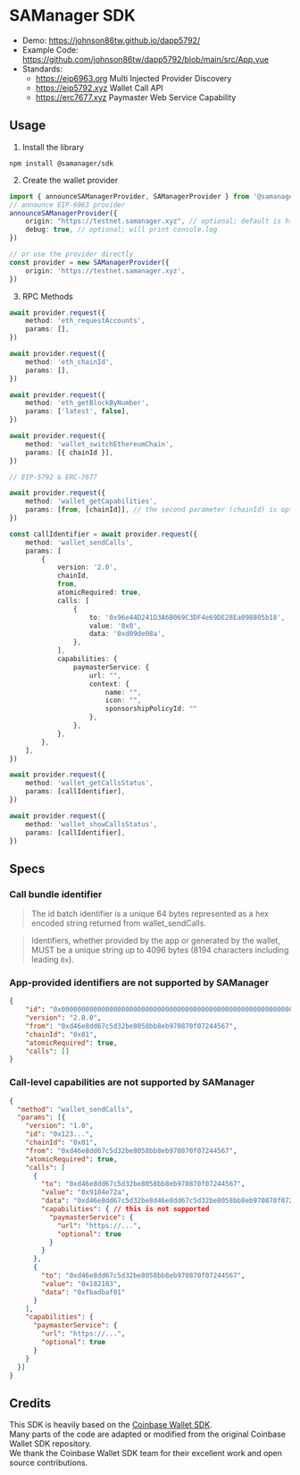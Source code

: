 # SAManager SDK

- Demo: https://johnson86tw.github.io/dapp5792/
- Example Code: https://github.com/johnson86tw/dapp5792/blob/main/src/App.vue
- Standards:
  - https://eip6963.org Multi Injected Provider Discovery
  - https://eip5792.xyz Wallet Call API
  - https://erc7677.xyz Paymaster Web Service Capability

## Usage

1. Install the library
```
npm install @samanager/sdk
```

2. Create the wallet provider

```ts
import { announceSAManagerProvider, SAManagerProvider } from '@samanager/sdk'
// announce EIP-6963 provider
announceSAManagerProvider({
    origin: "https://testnet.samanager.xyz", // optional; default is https://samanager.xyz
    debug: true, // optional; will print console.log
})

// or use the provider directly
const provider = new SAManagerProvider({
    origin: 'https://testnet.samanager.xyz',
})
```

3. RPC Methods

```ts
await provider.request({
    method: 'eth_requestAccounts',
    params: [],
})

await provider.request({
    method: 'eth_chainId',
    params: [],
})

await provider.request({
    method: 'eth_getBlockByNumber',
    params: ['latest', false],
})

await provider.request({
    method: 'wallet_switchEthereumChain',
    params: [{ chainId }],
})

// EIP-5792 & ERC-7677

await provider.request({
    method: 'wallet_getCapabilities',
    params: [from, [chainId]], // the second parameter (chainId) is optional
})

const callIdentifier = await provider.request({
    method: 'wallet_sendCalls',
    params: [
        {
            version: '2.0',
            chainId,
            from,
            atomicRequired: true,
            calls: [
                {
                    to: '0x96e44D241D3A6B069C3DF4e69DE28Ea098805b18',
                    value: '0x0',
                    data: '0xd09de08a',
                },
            ],
            capabilities: {
                paymasterService: {
                    url: "",
                    context: {
                        name: "",
                        icon: "",
                        sponsorshipPolicyId: ""
                    },
                },
            },
        },
    ],
})

await provider.request({
    method: 'wallet_getCallsStatus',
    params: [callIdentifier],
})

await provider.request({
    method: 'wallet_showCallsStatus',
    params: [callIdentifier],
})
```

## Specs

### Call bundle identifier

> The id batch identifier is a unique 64 bytes represented as a hex encoded string returned from wallet_sendCalls.

>Identifiers, whether provided by the app or generated by the wallet, MUST be a unique string up to 4096 bytes (8194 characters including leading `0x`).


### App-provided identifiers are not supported by SAManager
```json
{
    "id": "0x00000000000000000000000000000000000000000000000000000000000000000e670ec64341771606e55d6b4ca35a1a6b75ee3d5145a99d05921026d1527331", // this isn't supported
    "version": "2.0.0",
    "from": "0xd46e8dd67c5d32be8058bb8eb970870f07244567",
    "chainId": "0x01",
    "atomicRequired": true,
    "calls": []
}
```

### Call-level capabilities are not supported by SAManager
```json
{
  "method": "wallet_sendCalls",
  "params": [{
    "version": "1.0",
    "id": "0x123...",
    "chainId": "0x01",
    "from": "0xd46e8dd67c5d32be8058bb8eb970870f07244567",
    "atomicRequired": true,
    "calls": [
      {
        "to": "0xd46e8dd67c5d32be8058bb8eb970870f07244567",
        "value": "0x9184e72a",
        "data": "0xd46e8dd67c5d32be8d46e8dd67c5d32be8058bb8eb970870f072445675058bb8eb970870f072445675",
        "capabilities": { // this is not supported
          "paymasterService": {
            "url": "https://...",
            "optional": true
          }
        }
      },
      {
        "to": "0xd46e8dd67c5d32be8058bb8eb970870f07244567",
        "value": "0x182183",
        "data": "0xfbadbaf01"
      }
    ],
    "capabilities": {
      "paymasterService": {
        "url": "https://...",
        "optional": true
      }
    }
  }]
}  
```

## Credits
This SDK is heavily based on the [Coinbase Wallet SDK](https://github.com/coinbase/coinbase-wallet-sdk).  
Many parts of the code are adapted or modified from the original Coinbase Wallet SDK repository.  
We thank the Coinbase Wallet SDK team for their excellent work and open source contributions.